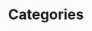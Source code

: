 ---
title: Categories
linkTitle: Categories
menu:
  sidebar:
    name: Categories
    parent: blog
---